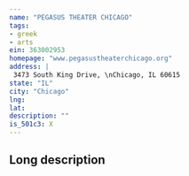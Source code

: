 ```yaml
---
name: "PEGASUS THEATER CHICAGO"
tags:
- greek
- arts
ein: 363002953
homepage: "www.pegasustheaterchicago.org"
address: |
 3473 South King Drive, \nChicago, IL 60615
state: "IL"
city: "Chicago"
lng: 
lat: 
description: ""
is_501c3: X
---
```


## Long description


